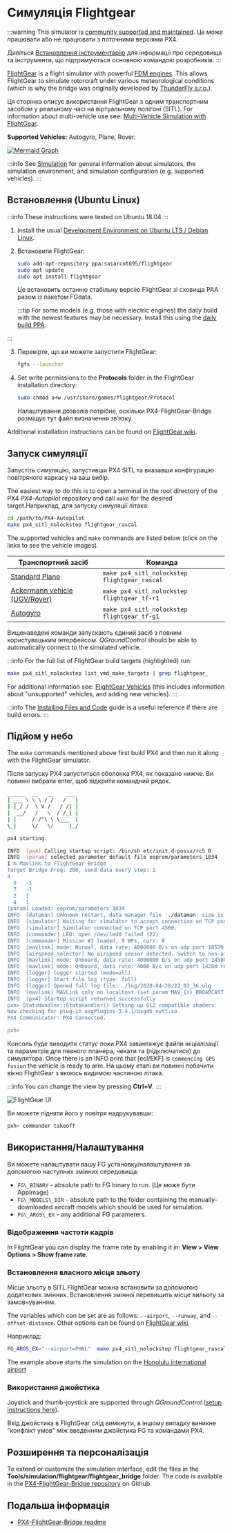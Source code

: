 # Симуляція Flightgear

:::warning
This simulator is [community supported and maintained](../simulation/community_supported_simulators.md).
Це може працювати або не працювати з поточними версіями PX4.

Дивіться [Встановлення інструментарію](../dev_setup/dev_env.md) для інформації про середовища та інструменти, що підтримуються основною командою розробників.
:::

[FlightGear](https://wiki.flightgear.org/Flight_Dynamics_Model) is a flight simulator with powerful [FDM engines](https://wiki.flightgear.org/Flight_Dynamics_Model).
This allows FlightGear to simulate rotorcraft under various meteorological conditions (which is why the bridge was originally developed by [ThunderFly s.r.o.](https://www.thunderfly.cz/)).

Ця сторінка описує використання FlightGear з одним транспортним засобом у реальному часі на віртуальному полігоні (SITL).
For information about multi-vehicle use see: [Multi-Vehicle Simulation with FlightGear](../sim_flightgear/multi_vehicle.md).

**Supported Vehicles:** Autogyro, Plane, Rover.

<lite-youtube videoid="iqdcN5Gj4wI" title="[ThunderFly] PX4 SITL with Flightgear, Rascal110 - electric version"/>

[![Mermaid Graph ](https://mermaid.ink/img/eyJjb2RlIjoiZ3JhcGggTFI7XG4gIEZsaWdodEdlYXIgLS0-IEZsaWdodEdlYXItQnJpZGdlO1xuICBGbGlnaHRHZWFyLUJyaWRnZSAtLT4gTUFWTGluaztcbiAgTUFWTGluayAtLT4gUFg0X1NJVEw7XG5cdCIsIm1lcm1haWQiOnsidGhlbWUiOiJkZWZhdWx0In0sInVwZGF0ZUVkaXRvciI6ZmFsc2V9)](https://mermaid-js.github.io/mermaid-live-editor/#/edit/eyJjb2RlIjoiZ3JhcGggTFI7XG4gIEZsaWdodEdlYXIgLS0-IEZsaWdodEdlYXItQnJpZGdlO1xuICBGbGlnaHRHZWFyLUJyaWRnZSAtLT4gTUFWTGluaztcbiAgTUFWTGluayAtLT4gUFg0X1NJVEw7XG5cdCIsIm1lcm1haWQiOnsidGhlbWUiOiJkZWZhdWx0In0sInVwZGF0ZUVkaXRvciI6ZmFsc2V9)

<!-- Original mermaid graph
graph LR;
  FlightGear-- >FlightGear-Bridge;
  FlightGear-Bridge-- >MAVLink;
  MAVLink-- >PX4_SITL;
-->

:::info
See [Simulation](../simulation/index.md) for general information about simulators, the simulation environment, and simulation configuration (e.g. supported vehicles).
:::

## Встановлення (Ubuntu Linux)

:::info
These instructions were tested on Ubuntu 18.04
:::

1. Install the usual [Development Environment on Ubuntu LTS / Debian Linux](../dev_setup/dev_env_linux_ubuntu.md).

2. Встановити FlightGear:

   ```sh
   sudo add-apt-repository ppa:saiarcot895/flightgear
   sudo apt update
   sudo apt install flightgear
   ```

   Це встановить останню стабільну версію FlightGear зі сховища PAA разом із пакетом FGdata.

   :::tip
   For some models (e.g. those with electric engines) the daily build with the newest features may be necessary.
   Install this using the [daily build PPA](https://launchpad.net/~saiarcot895/+archive/ubuntu/flightgear-edge).

:::

3. Перевірте, що ви можете запустити FlightGear:

   ```sh
   fgfs --launcher
   ```

4. Set write permissions to the **Protocols** folder in the FlightGear installation directory:

   ```sh
   sudo chmod a+w /usr/share/games/flightgear/Protocol
   ```

   Налаштування дозволів потрібне, оскільки PX4-FlightGear-Bridge розміщує тут файл визначення зв’язку.

Additional installation instructions can be found on [FlightGear wiki](https://wiki.flightgear.org/Howto:Install_Flightgear_from_a_PPA).

## Запуск симуляції

Запустіть симуляцію, запустивши PX4 SITL та вказавши конфігурацію повітряного каркасу на ваш вибір.

The easiest way to do this is to open a terminal in the root directory of the PX4 _PX4-Autopilot_ repository and call `make` for the desired target.Наприклад, для запуску симуляції літака:

```sh
cd /path/to/PX4-Autopilot
make px4_sitl_nolockstep flightgear_rascal
```

The supported vehicles and `make` commands are listed below (click on the links to see the vehicle images).

| Транспортний засіб                                                                                           | Команда                                      |
| ------------------------------------------------------------------------------------------------------------ | -------------------------------------------- |
| [Standard Plane](../sim_flightgear/vehicles.md#standard-plane)                                               | `make px4_sitl_nolockstep flightgear_rascal` |
| [Ackermann vehicle (UGV/Rover)](../sim_flightgear/vehicles.md#ackerman-vehicle-ugv-rover) | `make px4_sitl_nolockstep flightgear_tf-r1`  |
| [Autogyro](../sim_flightgear/vehicles.md#autogyro)                                                           | `make px4_sitl_nolockstep flightgear_tf-g1`  |

Вищенаведені команди запускають єдиний засіб з повним користувацьким інтерфейсом.
_QGroundControl_ should be able to automatically connect to the simulated vehicle.

:::info
For the full list of FlightGear build targets (highlighted) run:

```sh
make px4_sitl_nolockstep list_vmd_make_targets | grep flightgear_
```

For additional information see: [FlightGear Vehicles](../sim_flightgear/vehicles.md) (this includes information about "unsupported" vehicles, and adding new vehicles).
:::

:::info
The [Installing Files and Code](../dev_setup/dev_env.md) guide is a useful reference if there are build errors.
:::

## Підйом у небо

The `make` commands mentioned above first build PX4 and then run it along with the FlightGear simulator.

Після запуску PX4 запуститься оболонка PX4, як показано нижче.
Ви повинні вибрати enter, щоб відкрити командний рядок.

```sh
______  __   __    ___
| ___ \ \ \ / /   /   |
| |_/ /  \ V /   / /| |
|  __/   /   \  / /_| |
| |     / /^\ \ \___  |
\_|     \/   \/     |_/

px4 starting.

INFO  [px4] Calling startup script: /bin/sh etc/init.d-posix/rcS 0
INFO  [param] selected parameter default file eeprom/parameters_1034
I'm Mavlink to FlightGear Bridge
Target Bridge Freq: 200, send data every step: 1
4
  5   -1
  7   -1
  2   1
  4   1
[param] Loaded: eeprom/parameters_1034
INFO  [dataman] Unknown restart, data manager file './dataman' size is 11798680 bytes
INFO  [simulator] Waiting for simulator to accept connection on TCP port 4560
INFO  [simulator] Simulator connected on TCP port 4560.
INFO  [commander] LED: open /dev/led0 failed (22)
INFO  [commander] Mission #3 loaded, 9 WPs, curr: 8
INFO  [mavlink] mode: Normal, data rate: 4000000 B/s on udp port 18570 remote port 14550
INFO  [airspeed_selector] No airspeed sensor detected. Switch to non-airspeed mode.
INFO  [mavlink] mode: Onboard, data rate: 4000000 B/s on udp port 14580 remote port 14540
INFO  [mavlink] mode: Onboard, data rate: 4000 B/s on udp port 14280 remote port 14030
INFO  [logger] logger started (mode=all)
INFO  [logger] Start file log (type: full)
INFO  [logger] Opened full log file: ./log/2020-04-28/22_03_36.ulg
INFO  [mavlink] MAVLink only on localhost (set param MAV_{i}_BROADCAST = 1 to enable network)
INFO  [px4] Startup script returned successfully
pxh> StatsHandler::StatsHandler() Setting up GL2 compatible shaders
Now checking for plug-in osgPlugins-3.4.1/osgdb_nvtt.so
PX4 Communicator: PX4 Connected.

pxh>
```

Консоль буде виводити статус поки PX4 завантажує файли ініціалізації та параметрів для певного планера, чекати та (підключатися) до симулятора.
Once there is an INFO print that [ecl/EKF] is `commencing GPS fusion` the vehicle is ready to arm.
На цьому етапі ви повинні побачити вікно FlightGear з якоюсь видимою частиною літака.

:::info
You can change the view by pressing **Ctrl+V**.
:::

![FlightGear UI](../../assets/simulation/flightgear/flightgearUI.jpg)

Ви можете підняти його у повітря надрукувавши:

```sh
pxh> commander takeoff
```

## Використання/Налаштування

Ви можете налаштувати вашу FG установку/налаштування за допомогою наступних змінних середовища:

- `FG\_BINARY` - absolute path to FG binary to run. (Це може бути AppImage)
- `FG\_MODELS\_DIR` - absolute path to the folder containing the manually-downloaded aircraft models which should be used for simulation.
- `FG\_ARGS\_EX` - any additional FG parameters.

<a id="frame_rate"></a>

### Відображення частоти кадрів

In FlightGear you can display the frame rate by enabling it in: **View > View Options > Show frame rate**.

### Встановлення власного місця зльоту

Місце зльоту в SITL FlightGear можна встановити за допомогою додаткових змінних.
Встановлення змінної перевищить місце вильоту за замовчуванням.

The variables which can be set are as follows: `--airport`, `--runway`, and `--offset-distance`.
Other options can be found on [FlightGear wiki](https://wiki.flightgear.org/Command_line_options#Initial_Position_and_Orientation)

Наприклад:

```sh
FG_ARGS_EX="--airport=PHNL"  make px4_sitl_nolockstep flightgear_rascal
```

The example above starts the simulation on the [Honolulu international airport](https://wiki.flightgear.org/Suggested_airports)

### Використання джойстика

Joystick and thumb-joystick are supported through _QGroundControl_ ([setup instructions here](../simulation/index.md#joystick-gamepad-integration)).

Вхід джойстика в FlightGear слід вимкнути, в іншому випадку виникне "конфлікт умов" між введенням джойстика FG та командами PX4.

## Розширення та персоналізація

To extend or customize the simulation interface, edit the files in the **Tools/simulation/flightgear/flightgear_bridge** folder.
The code is available in the [PX4-FlightGear-Bridge repository](https://github.com/ThunderFly-aerospace/PX4-FlightGear-Bridge) on Github.

## Подальша інформація

- [PX4-FlightGear-Bridge readme](https://github.com/ThunderFly-aerospace/PX4-FlightGear-Bridge)

